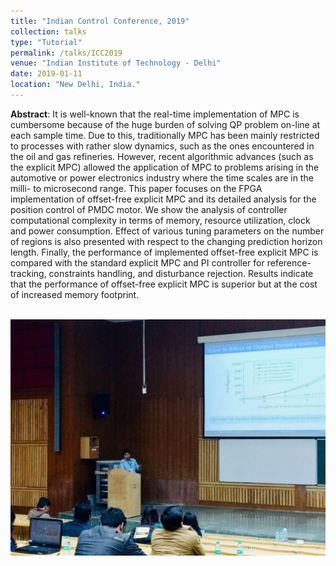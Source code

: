 ```yaml
---
title: "Indian Control Conference, 2019"
collection: talks
type: "Tutorial"
permalink: /talks/ICC2019
venue: "Indian Institute of Technology - Delhi"
date: 2019-01-11
location: "New Delhi, India."
---
```


**Abstract**: It is well-known that the real-time implementation of MPC is cumbersome because of the huge burden of solving QP problem on-line at each sample time. Due to this, traditionally MPC has been mainly restricted to processes with rather slow dynamics, such as the ones encountered in the oil and gas refineries. However, recent algorithmic advances (such as the explicit MPC) allowed the application of MPC to problems arising in the automotive or power electronics industry where the time scales are in the milli- to microsecond range. This paper focuses on the FPGA implementation of offset-free explicit MPC and its detailed analysis for the position control of PMDC motor. We show the analysis of controller computational complexity in terms of memory, resource utilization, clock and power consumption. Effect of various tuning parameters on the number of regions is also presented with respect to the changing prediction horizon length. Finally, the performance of implemented offset-free explicit MPC is compared with the standard explicit MPC and PI controller for reference-tracking, constraints handling, and disturbance rejection. Results indicate that the performance of offset-free explicit MPC is superior but at the cost of increased memory footprint.

<br/><img src='/images/ICC2019.jpg'>


